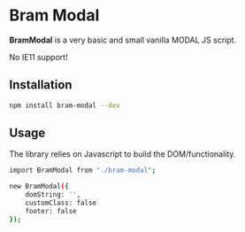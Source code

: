 # Bram Modal

**BramModal** is a very basic and small vanilla MODAL JS script.

No IE11 support!

## Installation

```sh
npm install bram-modal --dev
```

## Usage

The library relies on Javascript to build the DOM/functionality.

```sh
import BramModal from "./bram-modal";

new BramModal({
    domString: '',
    customClass: false
    footer: false
});
```
